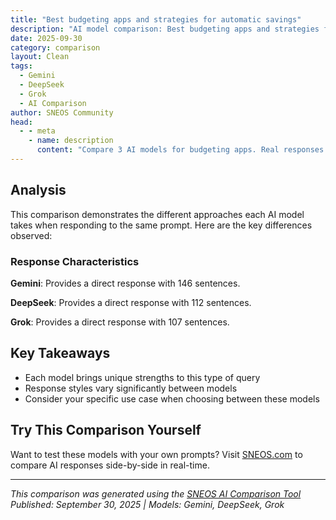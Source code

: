 ```yaml
---
title: "Best budgeting apps and strategies for automatic savings"
description: "AI model comparison: Best budgeting apps and strategies for automatic savings..."
date: 2025-09-30
category: comparison
layout: Clean
tags:
  - Gemini
  - DeepSeek
  - Grok
  - AI Comparison
author: SNEOS Community
head:
  - - meta
    - name: description
      content: "Compare 3 AI models for budgeting apps. Real responses from Gemini, DeepSeek, Grok with detailed analysis."
---
```


<ChatComparison
  title="Best budgeting apps and strategies for automatic savings"
  prompt="Best budgeting apps and strategies for automatic savings"
  :responses='{
    "Gemini": "Okay, let\u0027s dive into the best budgeting apps and strategies to automate your savings.  The key is finding what works best for your personality, income, and financial goals.\n\n**I. Best Budgeting Apps with Automatic Savings Features:**\n\nHere\u0027s a breakdown of popular apps, highlighting their strengths in automation and savings features:\n\n*   **1.  **YNAB (You Need A Budget):**\n    *   **Core Philosophy:** \u0022Give every dollar a job.\u0022  It\u0027s all about proactive budgeting.\n    *   **Automatic Savings Features:**\n        *   **Goal Setting:** YNAB helps you define specific savings goals (e.g., down payment, vacation) and allocate funds to them in each budget cycle.\n        *   **Tracking:**  It tracks your progress towards your goals, showing you how much you\u0027ve saved and how long it will take to reach your target.\n        *   **Rule-Based Budgeting:**  YNAB encourages you to create rules (like \u0022save 10% of income\u0022 or \u0022put every odd dollar into savings\u0022), which you manually implement, but the tracking motivates consistent behavior.\n    *   **Automation Level:** Lower automation. Focuses on mindful allocation and tracking.\n    *   **Pros:**  Highly effective for changing spending habits, great educational resources.\n    *   **Cons:**  Requires a subscription fee. Can be time-consuming to set up initially.  Not fully automated.\n\n*   **2.  **Mint:**\n    *   **Core Philosophy:**  A free, comprehensive budgeting and tracking tool.\n    *   **Automatic Savings Features:**\n        *   **Goal Setting:**  Allows you to set savings goals and track progress.\n        *   **Bill Negotiation:**  Mint will try to negotiate your bills to lower payments.\n        *   **Budget Reminders:**  Alerts you when you\u0027re nearing your budget limits.\n    *   **Automation Level:** Moderate.  Automates transaction tracking but requires you to set budgets and goals.\n    *   **Pros:**  Free, user-friendly, good for beginners, integrates with many financial institutions.\n    *   **Cons:**  Can be overwhelming with ads and recommendations.  Less control over budgeting categories compared to YNAB.  Sometimes connectivity issues with financial institutions.\n\n*   **3.  Personal Capital:**\n    *   **Core Philosophy:**  Wealth management and investment tracking with budgeting features.\n    *   **Automatic Savings Features:**\n        *   **Retirement Planner:**  Analyzes your retirement savings progress and suggests adjustments.\n        *   **Investment Checkup:**  Identifies potential risks and inefficiencies in your investment portfolio.\n        *   **Fee Analyzer:**  Helps you identify and reduce investment fees.\n    *   **Automation Level:** Moderate to High (mostly focused on investments).\n    *   **Pros:**  Excellent for investment tracking, free basic budgeting tools, good for higher net worth individuals.\n    *   **Cons:**  More focused on investment management than granular budgeting.  Sales calls for paid wealth management services.\n\n*   **4.  Digit:**\n    *   **Core Philosophy:**  Automated micro-savings.\n    *   **Automatic Savings Features:**\n        *   **AI-Powered Savings:**  Analyzes your spending and income to automatically transfer small amounts of money to savings without you noticing.\n        *   **Bill Management:**  Can pay bills automatically from your savings account.\n        *   **Goal Setting:**  Allows you to set savings goals.\n    *   **Automation Level:** High.  Automates savings based on spending patterns.\n    *   **Pros:**  Very easy to use, excellent for people who struggle to save.\n    *   **Cons:**  Subscription fee.  Savings amounts can be very small.\n\n*   **5.  Qapital:**\n    *   **Core Philosophy:**  Gamified savings with rules-based automation.\n    *   **Automatic Savings Features:**\n        *   **Rules-Based Savings:**  Set up rules to trigger savings (e.g., round up every purchase, save a certain amount every time you go to the gym).\n        *   **IFTTT Integration:**  Connect to other apps and services to trigger savings.\n        *   **Goal Setting:**  Visually track progress towards your goals.\n    *   **Automation Level:** High.  Fully customizable savings automation.\n    *   **Pros:**  Fun and engaging, highly customizable, effective for building savings habits.\n    *   **Cons:**  Subscription fee.  Requires some setup to define the rules.\n\n*   **6.  Acorns:**\n    *   **Core Philosophy:**  Micro-investing through round-ups.\n    *   **Automatic Savings Features:**\n        *   **Round-Up Investing:**  Rounds up your purchases to the nearest dollar and invests the difference.\n        *   **Recurring Investments:**  Set up automatic recurring investments.\n        *   **Found Money:**  Earn rewards for shopping with partner brands.\n    *   **Automation Level:** High.  Automated investing with minimal effort.\n    *   **Pros:**  Easy to get started with investing, good for beginners.\n    *   **Cons:**  Subscription fee.  Investment options are limited.\n\n*   **7.  Simple (acquired by BBVA, no longer accepting new customers. Existing customers can still use the app):**\n    *   **Core Philosophy:**  Bank account with built-in budgeting tools.\n    *   **Automatic Savings Features:**\n        *   **Goals:** Set savings goals and Simple automatically calculates how much you need to save each day.\n        *   **Safe-to-Spend:**  Shows you how much money you can safely spend after accounting for bills and goals.\n        *   **Automated Transfers:**  Set up automatic transfers to your Goals.\n    *   **Automation Level:** High.  Seamless integration of banking and budgeting.\n    *   **Pros:**  User-friendly, helps you avoid overspending.\n    *   **Cons:** BBVA acquisition has raised concerns about the future of the app and its features.\n    *   **Consider:** Look for similar bank/budgeting hybrid accounts offered by other Fintechs or banks.\n\n**II. Budgeting Strategies to Enhance Automatic Savings:**\n\nRegardless of the app you choose, combining it with these strategies will maximize your savings potential:\n\n*   **1.  The \u0022Pay Yourself First\u0022 Strategy:**\n    *   **Concept:** Before paying any bills or expenses, immediately transfer a predetermined amount to your savings account.  Treat savings as a non-negotiable bill.\n    *   **How to Automate:** Set up an automatic transfer from your checking account to your savings account (or investment account) on payday.  Most banks allow this.\n    *   **App Support:**  Many apps (Digit, Qapital, Simple) directly support this with automated transfers.  Even with apps like YNAB and Mint, create a budget line for savings and prioritize that transfer.\n\n*   **2.  The 50/30/20 Rule:**\n    *   **Concept:** Divide your after-tax income into three categories: 50% for needs, 30% for wants, and 20% for savings and debt repayment.\n    *   **How to Automate:**  Calculate the 20% portion for savings. Set up automatic transfers to your savings account to meet this target.  Use your budgeting app to track your spending in the \u0022needs\u0022 and \u0022wants\u0022 categories.\n    *   **App Support:**  Mint, YNAB, and Personal Capital can help you categorize your spending and track your progress towards the 50/30/20 rule.\n\n*   **3.  The Round-Up Strategy:**\n    *   **Concept:** Round up every purchase to the nearest dollar and save the difference.\n    *   **How to Automate:**  Use apps like Acorns or Qapital, which are specifically designed for this.\n    *   **App Support:**  Acorns is built entirely around round-up investing. Qapital allows you to create a \u0022round-up rule\u0022 to transfer the difference to a savings goal.\n\n*   **4.  The Savings Challenge (e.g., 52-Week Challenge):**\n    *   **Concept:**  Incrementally increase your savings each week.  For example, in the 52-week challenge, you save $1 in week 1, $2 in week 2, and so on, until you save $52 in week 52.\n    *   **How to Automate:**  Schedule automatic transfers that increase each week (this may require a bit of manual setup or use an app with advanced scheduling features).\n    *   **App Support:** Qapital\u0027s rules-based system can be adapted to create a similar savings challenge.\n\n*   **5.  The \u0022No Spend\u0022 Days:**\n    *   **Concept:**  Designate specific days each week or month where you commit to spending absolutely no money (except for essential bills).\n    *   **How to Automate:**  Not directly automated, but you can set reminders in your budgeting app to remind you of your \u0022no spend\u0022 days.  At the end of the day, transfer the amount you would have spent to your savings account.\n    *   **App Support:**  Use a calendar feature in your budgeting app to mark \u0022no spend\u0022 days.\n\n*   **6.  Take advantage of Employer 401k Match:**\n    *   **Concept:**  If your employer offers a 401k match, contribute enough to get the full match. This is essentially free money.\n    *   **How to Automate:**  Set up your 401k contributions through your employer\u0027s payroll system.\n    *   **App Support:** Personal Capital can help you track your 401k and other retirement accounts.\n\n**III. Key Considerations When Choosing an App and Strategy:**\n\n*   **Your Financial Personality:** Are you a detailed budgeter or someone who prefers a more hands-off approach?\n*   **Your Income and Expenses:** How complex is your financial situation?\n*   **Your Savings Goals:** What are you saving for?  (Emergency fund, down payment, retirement, etc.)\n*   **Your Comfort Level with Technology:**  Are you comfortable linking your bank accounts to an app?\n*   **Subscription Costs:**  Are you willing to pay a monthly or annual fee for a more advanced app?\n*   **Security:**  Ensure the app uses strong encryption and security measures to protect your financial data.  Two-factor authentication is a must.\n*   **Reviews and Ratings:**  Read reviews from other users before choosing an app.\n\n**IV.  Example Scenarios:**\n\n*   **Scenario 1:  Struggling to Save, Beginner:**  Start with Mint for basic budgeting and tracking.  Use Digit to automatically save small amounts without thinking about it.\n\n*   **Scenario 2:  Motivated to Change Spending Habits, Willing to Learn:**  Use YNAB for detailed budgeting and goal setting. Implement the \u0022Pay Yourself First\u0022 strategy.\n\n*   **Scenario 3:  Interested in Investing:** Use Acorns to start micro-investing with round-ups.  Consider Personal Capital for investment tracking and retirement planning.\n\n*   **Scenario 4:  Tech-Savvy and Wanting Customization:**  Use Qapital to create custom savings rules and gamify your savings.\n\n**V.  Important Tips for Success:**\n\n*   **Start Small:**  Don\u0027t try to change everything at once.  Begin with one or two strategies and gradually add more as you become comfortable.\n*   **Be Consistent:**  The key to success is consistency.  Make saving a habit.\n*   **Track Your Progress:**  Use your budgeting app to track your progress towards your goals.\n*   **Review and Adjust:**  Regularly review your budget and savings plan and make adjustments as needed.\n*   **Don\u0027t Give Up:**  There will be times when you slip up.  Don\u0027t get discouraged. Just get back on track as soon as possible.\n\nBy combining the right budgeting app with the right savings strategies, you can automate your savings and achieve your financial goals. Good luck!\n",
    "DeepSeek": "Of course! This is a fantastic goal. Automating your savings is the single most effective way to build wealth without thinking about it. It leverages \u0022set it and forget it\u0022 psychology, ensuring you pay yourself first.\n\nHere\u2019s a breakdown of the best strategies and apps for automatic savings, categorized for clarity.\n\n---\n\n### Part 1: Core Strategies for Automatic Savings\n\nBefore you pick an app, understand the strategy behind it. Most apps use one or more of these methods.\n\n1.  **The Round-Up Method**\n    *   **How it works:** Every time you make a purchase, the app rounds up the transaction to the nearest dollar (or a multiple) and automatically transfers the \u0022spare change\u0022 to your savings.\n    *   **Best for:** People who make frequent debit/credit card transactions. It\u0027s painless and adds up surprisingly fast.\n    *   *Example: You buy a coffee for $3.60. The app rounds up to $4.00 and saves $0.40 for you.*\n\n2.  **Recurring Transfers (The Classic)**\n    *   **How it works:** You set a fixed amount to be transferred from your checking account to your savings account on a specific schedule (e.g., $50 every Friday).\n    *   **Best for:** Everyone. This is the foundation of automatic savings. It\u0027s predictable and disciplined.\n    *   *Example: Setting up an automatic transfer of $200 to your savings on the 1st of every month, right after you get paid.*\n\n3.  **\u0022Pay-Yourself-First\u0022 or Direct Deposit Split**\n    *   **How it works:** You instruct your employer to directly deposit a specific amount or percentage of your paycheck directly into your savings account before it even hits your checking account.\n    *   **Best for:** Serious savers. This is the ultimate \u0022out of sight, out of mind\u0022 strategy.\n    *   *Example: You earn $3,000 per paycheck. You set up direct deposit to send $300 (10%) to your high-yield savings account and the remaining $2,700 to your checking.*\n\n4.  **Rule-Based \u0026 Behavioral Saving**\n    *   **How it works:** The app saves money for you based on smart rules you set.\n    *   **Examples:**\n        *   **Save when you get a paycheck.**\n        *   **Save a small amount every time you log in.**\n        *   **Save when you avoid a subscription fee (e.g., \u0022I canceled Netflix, save that $15.99\u0022).**\n    *   **Best for:** People who respond well to gamification and micro-savings triggers.\n\n---\n\n### Part 2: The Best Budgeting \u0026 Savings Apps\n\nHere are the top apps, categorized by their primary strength.\n\n#### \uD83C\uDFC6 Category 1: All-in-One Budgeting \u0026 Automated Savings\n\nThese apps help you manage your entire financial picture, with robust automatic savings features built-in.\n\n1.  **Empower (formerly Personal Capital) / Monarch Money**\n    *   **Primary Strength:** High-level net worth tracking and cash flow management. Monarch is a modern favorite for its design and customization.\n    *   **Savings Features:** While their focus is on investing (Empower) and budgeting (Monarch), their cash flow tools make it easy to see surplus money you can automatically transfer to savings goals. They connect all your accounts in one place.\n\n2.  **YNAB (You Need A Budget)**\n    *   **Primary Strength:** Proactive, zero-based budgeting philosophy (\u0022Give Every Dollar a Job\u0022).\n    *   **Savings Features:** YNAB forces you to create and fund savings goals. You can set targets and schedule automatic transfers to those categories. While the transfer itself might happen in your bank app, the *habit* and *allocation* are automated within YNAB. It\u2019s a mindset shift that powerfully promotes saving.\n\n#### \uD83D\uDC16 Category 2: Pure, Frictionless Automatic Savings Apps\n\nThese apps are specialists. Their main job is to save money for you automatically, often in the background.\n\n1.  **Acorns**\n    *   **The King of Round-Ups:** This is Acorns\u0027 flagship feature. It connects to your debit/credit cards and invests your round-ups into a portfolio of ETFs.\n    *   **Other Features:** Also offers recurring transfers and one-time \u0022Multiplyer\u0022 round-ups.\n    *   **Best for:** Beginners who want to start investing their spare change effortlessly.\n    *   **Cost:** $3-$9/month.\n\n2.  **Qapital**\n    *   **The Rule Master:** Qapital is incredibly flexible with its automatic savings rules.\n    *   **Key Features:** Round-Ups, Set-and-Forget (recurring) transfers, and creative rules like the **Guilty Pleasure Rule** (save when you spend at a specific store) or the **Spend Less Rule** (save the difference when you come in under budget on a category).\n    *   **Best for:** Those who love customization and behavioral triggers.\n    *   **Cost:** Freemium model, with advanced features starting at $3/month.\n\n3.  **Chime\u00AE**\n    *   **Bank \u0026 Saver in One:** Chime is an online bank with a famous automatic savings feature.\n    *   **Key Feature:**\n        *   **Save When You Get Paid:** Automatically transfer 10% of your paycheck to your savings account.\n        *   **Round-Ups:** Round up every Chime card transaction to the nearest dollar and transfer the round-up to your savings.\n    *   **Best for:** Someone looking for a simple, all-in-one banking and saving solution.\n    *   **Cost:** Free.\n\n#### \uD83D\uDCB0 Category 3: High-Yield Savings Accounts (HYSAs) with Strong Automation\n\nYour savings should earn a competitive interest rate. Many modern banks make automation easy.\n\n1.  **Ally Bank**\n    *   **Primary Strength:** A top-rated online bank with a great user interface and strong savings features.\n    *   **\u0022Buckets\u0022 Feature:** Within your single Ally Savings Account, you can create separate \u0022buckets\u0022 for different goals (e.g., Emergency Fund, Vacation, New Car). You can set up automatic recurring transfers to fund these buckets directly.\n    *   **Best for:** Anyone who wants a powerful, traditional-feeling bank with modern features.\n\n2.  **Marcus by Goldman Sachs**\n    *   **Primary Strength:** Consistently high interest rates and a simple, clean user experience.\n    *   **Savings Features:** Easy-to-set-up recurring transfers and a feature to automatically \u0022sweep\u0022 excess cash from a linked external account.\n\n3.  **SoFi Checking and Savings**\n    *   **Primary Strength:** High APY when you setup direct deposit. It\u0027s a full financial ecosystem (checking, savings, investing).\n    *   **\u0022Vaults\u0022 Feature:** Similar to Ally\u0027s buckets, you can create separate savings \u0022Vaults\u0022 for different goals and automate contributions to them.\n    *   **Best for:** Those who want an all-in-one finance hub with a competitive yield.\n\n---\n\n### Part 3: Your Action Plan: How to Get Started\n\n1.  **Define Your Goal:** What are you saving for? An emergency fund ($1,000)? A vacation ($2,000)? A down payment ($20,000)? Be specific.\n2.  **Choose Your Strategy:**\n    *   If you\u0027re new and intimidated, start with **Round-Ups** (Acorns) or a simple **recurring transfer** of $25/week.\n    *   If you\u0027re a disciplined budgeter, use **YNAB** to assign your dollars.\n    *   If you want a high yield and organization, use **Ally\u0027s Buckets** or **SoFi\u0027s Vaults**.\n3.  **Pick Your App:**\n    *   For pure, easy savings: **Acorns** or **Qapital**.\n    *   For budgeting with savings goals: **YNAB**.\n    *   For a high-yield account with goals: **Ally Bank** or **SoFi**.\n4.  **Start Small and Automate:** Set up the automation TODAY. Even $5 a week is a start. The key is to build the habit.\n5.  **Increase Over Time:** Once you\u0027re comfortable, gradually increase the amount. After a year, try to double your automatic transfer. Use windfalls (tax returns, bonuses) to boost your savings.\n\n**Final Pro-Tip:** Always keep your emergency fund in a safe, accessible account like a **High-Yield Savings Account (HYSA)**, not in an investing app like Acorns where the value can fluctuate.\n\nBy combining a clear strategy with the right tool, you can make saving money a seamless and successful part of your financial life.",
    "Grok": "Creating and sticking to a budget while building savings can be made significantly easier with the right budgeting apps and automated saving strategies. Below, I\u0027ll outline some of the best budgeting apps and proven strategies for automatic savings to help you manage your money effectively.\n\n---\n\n### **Best Budgeting Apps for Automated Savings**\nThese apps are user-friendly, often integrate with your bank accounts, and offer features to automate savings while helping you track spending.\n\n1. **YNAB (You Need A Budget)**  \n   - **Key Features**: Focuses on giving every dollar a job with a zero-based budgeting approach. Offers goal tracking and reports to monitor progress.\n   - **Automated Savings**: While YNAB itself doesn\u2019t automate transfers, it integrates with your bank to track transactions and helps you allocate funds to savings goals.\n   - **Cost**: $14.99/month or $99/year (with a 34-day free trial).\n   - **Best For**: People who want detailed control over their budget and are willing to invest time in planning.\n   \n2. **Mint**  \n   - **Key Features**: Free app that syncs with bank accounts to track spending, set budgets, and monitor bills. Offers financial insights and alerts.\n   - **Automated Savings**: Provides savings goal features and suggests ways to save, though direct automation depends on linked accounts or manual setup with your bank.\n   - **Cost**: Free.\n   - **Best For**: Beginners looking for a free, simple tool to track spending and savings.\n\n3. **Digit**  \n   - **Key Features**: Automatically analyzes your spending habits and saves small amounts (e.g., $0.50\u2013$5) into a savings account when you can afford it.\n   - **Automated Savings**: Fully automated micro-savings based on your income and expenses, with features like savings goals and bill protection.\n   - **Cost**: $5/month (with a 30-day free trial).\n   - **Best For**: Hands-off savers who want small, consistent savings without thinking about it.\n\n4. **Acorns**  \n   - **Key Features**: Rounds up purchases to the nearest dollar and invests the spare change into a diversified portfolio. Also offers savings accounts and retirement planning.\n   - **Automated Savings**: Round-ups are automatic, and you can set up recurring deposits to boost savings or investments.\n   - **Cost**: $3\u2013$9/month depending on the plan.\n   - **Best For**: People who want to combine saving and investing effortlessly.\n\n5. **Chime**  \n   - **Key Features**: A mobile banking app with no fees, offering a high-yield savings account and spending account. Automatically rounds up purchases and saves the change.\n   - **Automated Savings**: \u0022Save When You Spend\u0022 rounds up transactions, and \u0022Save When You Get Paid\u0022 automatically transfers a percentage of your paycheck to savings.\n   - **Cost**: Free.\n   - **Best For**: Those looking for a no-fee banking and savings solution with built-in automation.\n\n6. **Qapital**  \n   - **Key Features**: Allows you to save money based on personalized rules (e.g., save $5 every time you buy coffee or work out). Links to your bank for easy transfers.\n   - **Automated Savings**: Fully customizable automation through \u0022Rules\u0022 for savings triggers and goal tracking.\n   - **Cost**: $3\u2013$12/month depending on the plan.\n   - **Best For**: Creative savers who want fun, customizable saving rules.\n\n---\n\n### **Strategies for Automatic Savings**\nAutomating savings removes the temptation to spend and ensures consistent progress toward your financial goals. Combine these strategies with the apps above for maximum impact.\n\n1. **Set Up Recurring Transfers with Your Bank**  \n   - Most banks allow you to schedule automatic transfers from your checking to a savings account right after payday. Treat this like a bill\u2014non-negotiable.\n   - **How to Do It**: Log in to your bank\u2019s app or website, set a fixed amount (e.g., 10% of your income), and schedule it for the day after payday.\n   - **Why It Works**: The money is saved before you have a chance to spend it (\u201Cpay yourself first\u201D).\n\n2. **Use the 50/30/20 Rule for Budgeting**  \n   - Allocate 50% of your income to needs (rent, groceries), 30% to wants (entertainment, dining out), and 20% to savings or debt repayment. Automate the 20% to a savings account.\n   - **How to Automate**: Use apps like YNAB or Mint to categorize spending and set up auto-transfers for the 20% savings portion via your bank or an app like Chime.\n   - **Why It Works**: Provides a simple framework to balance spending and saving without overthinking.\n\n3. **Leverage Round-Up Features**  \n   - Apps like Acorns and Chime round up purchases to the nearest dollar and save or invest the difference. For example, a $3.50 coffee rounds up to $4.00, saving $0.50.\n   - **How to Maximize**: Link multiple cards to round up more transactions and pair with a high-yield savings account for better returns.\n   - **Why It Works**: Small, frequent savings add up over time without feeling like a sacrifice.\n\n4. **Create Savings Buckets for Specific Goals**  \n   - Separate savings into designated \u201Cbuckets\u201D for goals like an emergency fund, vacation, or car down payment using apps like Qapital or Digit.\n   - **How to Automate**: Set rules or recurring transfers for each goal. For instance, save $50/month for an emergency fund and $20/month for a trip.\n   - **Why It Works**: Keeps savings organized and motivates you by linking money to specific purposes.\n\n5. ** Automate Savings with Direct Deposit Splits**  \n   - If your employer offers direct deposit, split your paycheck so a portion goes directly to a savings account. For example, deposit 80% to checking and 20% to savings.\n   - **How to Set Up**: Contact your HR department or payroll provider to update your deposit instructions.\n   - **Why It Works**: Savings happen before the money hits your main account, reducing the chance to spend it.\n\n6. **Use Micro-Saving Triggers**  \n   - Apps like Qapital let you save based on specific actions (e.g., $2 every time you buy from a certain store or $5 after a workout tracked by a fitness app).\n   - **How to Maximize**: Set multiple small triggers that align with frequent habits to build savings passively.\n   - **Why It Works**: Turns everyday actions into saving opportunities without manual effort.\n\n7. **Maximize High-Yield Savings Accounts**  \n   - Store your automated savings in a high-yield savings account (e.g., through Chime or Ally Bank, offering 4\u20135% APY as of 2023) to earn interest.\n   - **How to Automate**: Link your high-yield account to your budgeting app or bank for seamless transfers.\n   - **Why It Works**: Your savings grow faster with interest, compounding the benefits of automation.\n\n---\n\n### **Tips for Success with Automated Savings**\n- **Start Small**: If you\u2019re new to saving, begin with a small percentage (e.g., 5% of income) or micro-savings (like round-ups) and gradually increase as you adjust.\n- **Review Monthly**: Check your budgeting app or bank statements to ensure automation is working and adjust goals as needed.\n- **Build an Emergency Fund First**: Automate savings toward 3\u20136 months of expenses before focusing on other goals to create a safety net.\n- **Avoid Touching Savings**: Use a separate account for automated savings and disable easy transfers to prevent dipping into it.\n- **Combine Tools**: Pair a budgeting app (e.g., Mint for tracking) with a savings app (e.g., Digit for automation) for a comprehensive approach.\n\n---\n\n### **Which App or Strategy Should You Choose?**\n- **If you\u2019re a beginner**: Start with Mint (free tracking) and set up a simple recurring transfer with your bank.\n- **If you want hands-off savings**: Use Digit or Qapital for automated micro-savings based on your habits.\n- **If you\u2019re interested in investing**: Try Acorns to save and invest spare change simultaneously.\n- **If you want banking \u002B savings**: Chime offers a no-fee option with built-in automation.\n- **If you\u2019re detail-oriented**: YNAB is ideal for in-depth budgeting and goal-setting, paired with bank automation.\n\nBy combining the right app with these strategies, you can automate your savings and build a strong financial foundation with minimal effort. Let me know if you\u0027d like a deeper dive into any specific app or strategy!"
  }'
  published-date="13:08"
/>

## Analysis

This comparison demonstrates the different approaches each AI model takes when responding to the same prompt. Here are the key differences observed:

### Response Characteristics

**Gemini**: Provides a direct response with 146 sentences. 

**DeepSeek**: Provides a direct response with 112 sentences. 

**Grok**: Provides a direct response with 107 sentences. 

## Key Takeaways

- Each model brings unique strengths to this type of query
- Response styles vary significantly between models
- Consider your specific use case when choosing between these models

## Try This Comparison Yourself

Want to test these models with your own prompts? Visit [SNEOS.com](https://sneos.com) to compare AI responses side-by-side in real-time.

---

*This comparison was generated using the [SNEOS AI Comparison Tool](https://sneos.com)*
*Published: September 30, 2025 | Models: Gemini, DeepSeek, Grok*
